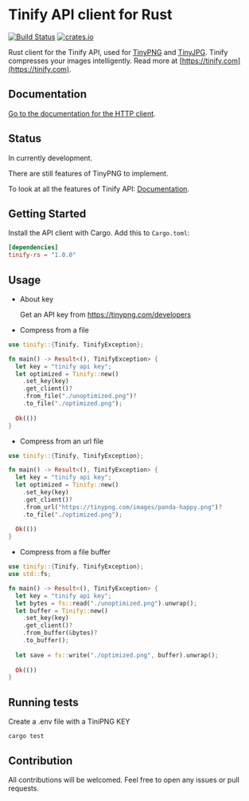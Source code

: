 # Tinify API client for Rust

[![Build Status](https://github.com/Danieroner/tinify-rs/actions/workflows/ci.yml/badge.svg)](https://github.com/Danieroner/tinify-rs/actions)
[![crates.io](https://img.shields.io/crates/v/tinify-rs.svg)](https://crates.io/crates/tinify-rs)

Rust client for the Tinify API, used for [TinyPNG](https://tinypng.com) and [TinyJPG](https://tinyjpg.com). Tinify compresses your images intelligently. Read more at [https://tinify.com](https://tinify.com).

## Documentation

[Go to the documentation for the HTTP client](https://tinypng.com/developers/reference).

## Status

In currently development.

There are still features of TinyPNG to implement.

To look at all the features of Tinify API: [Documentation](https://tinypng.com/developers/reference).

## Getting Started

Install the API client with Cargo. Add this to `Cargo.toml`:

```toml
[dependencies]
tinify-rs = "1.0.0"
```
## Usage

- About key

  Get an API key from  https://tinypng.com/developers

- Compress from a file
```rust
use tinify::{Tinify, TinifyException};

fn main() -> Result<(), TinifyException> {
  let key = "tinify api key";
  let optimized = Tinify::new()
    .set_key(key)
    .get_client()?
    .from_file("./unoptimized.png")?
    .to_file("./optimized.png");
 
  Ok(())
}
```

- Compress from an url file
```rust
use tinify::{Tinify, TinifyException};

fn main() -> Result<(), TinifyException> {
  let key = "tinify api key";
  let optimized = Tinify::new()
    .set_key(key)
    .get_client()?
    .from_url("https://tinypng.com/images/panda-happy.png")?
    .to_file("./optimized.png");
 
  Ok(())
}
```

- Compress from a file buffer
```rust
use tinify::{Tinify, TinifyException};
use std::fs;

fn main() -> Result<(), TinifyException> {
  let key = "tinify api key";
  let bytes = fs::read("./unoptimized.png").unwrap();
  let buffer = Tinify::new()
    .set_key(key)
    .get_client()?
    .from_buffer(&bytes)?
    .to_buffer();
  
  let save = fs::write("./optimized.png", buffer).unwrap();
   
  Ok(())
}
```

## Running tests

Create a .env file with a TiniPNG KEY

```
cargo test
```

## Contribution

All contributions will be welcomed. Feel free to open any issues or pull requests.
